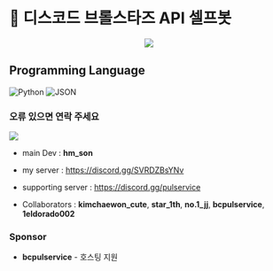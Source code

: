 # 🤖 디스코드 브롤스타즈 API 셀프봇

<p align="center">
  <img src="https://github.com/Guardian7777/discord_selfbot/assets/76465459/27d6822c-745e-4f7e-bed5-618e24a11ed6">
</p>

## Programming Language

![Python](https://img.shields.io/badge/Python-3776AB?style=for-the-badge&logo=Python&logoColor=white) ![JSON](https://img.shields.io/badge/json-000000?style=for-the-badge&logo=json&logoColor=white)

### 오류 있으면 연락 주세요

<img src="https://img.shields.io/badge/Discord-5865F2?style=for-the-badge&logo=Discord&logoColor=white">

- main Dev : **hm_son**
- my server : https://discord.gg/SVRDZBsYNv
- supporting server : https://discord.gg/pulservice

- Collaborators : **kimchaewon_cute**, **star_1th**, **no.1_jj**, **bcpulservice**, **1eldorado002**

### Sponsor
- **bcpulservice** - 호스팅 지원

